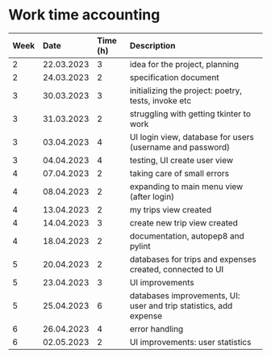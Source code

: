 # Work time accounting
| Week  | Date        | Time (h)  | Description           |
|:------| :---------- |:----------|:----------------------|
|2      | 22.03.2023  | 3         |idea for the project, planning |
|2      | 24.03.2023  | 2         |specification document |
|3      | 30.03.2023  | 3         |initializing the project: poetry, tests, invoke etc |
|3      | 31.03.2023  | 2         |struggling with getting tkinter to work|
|3      | 03.04.2023  | 4         |UI login view, database for users (username and password)|
|3      | 04.04.2023  | 4         |testing, UI create user view|
|4      | 07.04.2023  | 2         |taking care of small errors|
|4      | 08.04.2023  | 2         |expanding to main menu view (after login)|
|4      | 13.04.2023  | 2         |my trips view created|
|4      | 14.04.2023  | 3         |create new trip view created|
|4      | 18.04.2023  | 2         |documentation, autopep8 and pylint|
|5      | 20.04.2023  | 2         |databases for trips and expenses created, connected to UI|
|5      | 23.04.2023  | 3         |UI improvements|
|5      | 25.04.2023  | 6         |databases improvements, UI: user and trip statistics, add expense|
|6      | 26.04.2023  | 4         |error handling|
|6      | 02.05.2023  | 2         |UI improvements: user statistics|